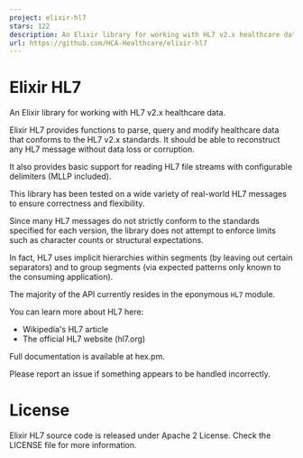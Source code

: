 ```yaml
---
project: elixir-hl7
stars: 122
description: An Elixir library for working with HL7 v2.x healthcare data 
url: https://github.com/HCA-Healthcare/elixir-hl7
---
```


Elixir HL7
==========

An Elixir library for working with HL7 v2.x healthcare data.

Elixir HL7 provides functions to parse, query and modify healthcare data that conforms to the HL7 v2.x standards. It should be able to reconstruct any HL7 message without data loss or corruption.

It also provides basic support for reading HL7 file streams with configurable delimiters (MLLP included).

This library has been tested on a wide variety of real-world HL7 messages to ensure correctness and flexibility.

Since many HL7 messages do not strictly conform to the standards specified for each version, the library does not attempt to enforce limits such as character counts or structural expectations.

In fact, HL7 uses implicit hierarchies within segments (by leaving out certain separators) and to group segments (via expected patterns only known to the consuming application).

The majority of the API currently resides in the eponymous `HL7` module.

You can learn more about HL7 here:

-   Wikipedia's HL7 article
-   The official HL7 website (hl7.org)

Full documentation is available at hex.pm.

Please report an issue if something appears to be handled incorrectly.

License
=======

Elixir HL7 source code is released under Apache 2 License. Check the LICENSE file for more information.
